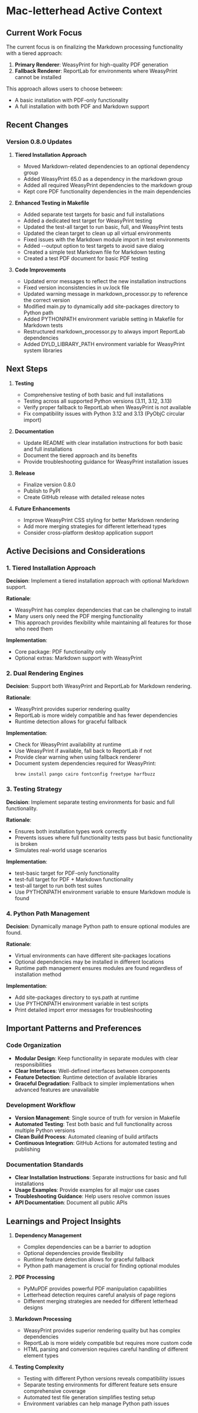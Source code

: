 # Mac-letterhead Active Context

## Current Work Focus

The current focus is on finalizing the Markdown processing functionality with a tiered approach:

1. **Primary Renderer**: WeasyPrint for high-quality PDF generation
2. **Fallback Renderer**: ReportLab for environments where WeasyPrint cannot be installed

This approach allows users to choose between:
- A basic installation with PDF-only functionality
- A full installation with both PDF and Markdown support

## Recent Changes

### Version 0.8.0 Updates

1. **Tiered Installation Approach**
   - Moved Markdown-related dependencies to an optional dependency group
   - Added WeasyPrint 65.0 as a dependency in the markdown group
   - Added all required WeasyPrint dependencies to the markdown group
   - Kept core PDF functionality dependencies in the main dependencies

2. **Enhanced Testing in Makefile**
   - Added separate test targets for basic and full installations
   - Added a dedicated test target for WeasyPrint testing
   - Updated the test-all target to run basic, full, and WeasyPrint tests
   - Updated the clean target to clean up all virtual environments
   - Fixed issues with the Markdown module import in test environments
   - Added --output option to test targets to avoid save dialog
   - Created a simple test Markdown file for Markdown testing
   - Created a test PDF document for basic PDF testing

3. **Code Improvements**
   - Updated error messages to reflect the new installation instructions
   - Fixed version inconsistencies in uv.lock file
   - Updated warning message in markdown_processor.py to reference the correct version
   - Modified main.py to dynamically add site-packages directory to Python path
   - Added PYTHONPATH environment variable setting in Makefile for Markdown tests
   - Restructured markdown_processor.py to always import ReportLab dependencies
   - Added DYLD_LIBRARY_PATH environment variable for WeasyPrint system libraries

## Next Steps

1. **Testing**
   - Comprehensive testing of both basic and full installations
   - Testing across all supported Python versions (3.11, 3.12, 3.13)
   - Verify proper fallback to ReportLab when WeasyPrint is not available
   - Fix compatibility issues with Python 3.12 and 3.13 (PyObjC circular import)

2. **Documentation**
   - Update README with clear installation instructions for both basic and full installations
   - Document the tiered approach and its benefits
   - Provide troubleshooting guidance for WeasyPrint installation issues

3. **Release**
   - Finalize version 0.8.0
   - Publish to PyPI
   - Create GitHub release with detailed release notes

4. **Future Enhancements**
   - Improve WeasyPrint CSS styling for better Markdown rendering
   - Add more merging strategies for different letterhead types
   - Consider cross-platform desktop application support

## Active Decisions and Considerations

### 1. Tiered Installation Approach

**Decision**: Implement a tiered installation approach with optional Markdown support.

**Rationale**:
- WeasyPrint has complex dependencies that can be challenging to install
- Many users only need the PDF merging functionality
- This approach provides flexibility while maintaining all features for those who need them

**Implementation**:
- Core package: PDF functionality only
- Optional extras: Markdown support with WeasyPrint

### 2. Dual Rendering Engines

**Decision**: Support both WeasyPrint and ReportLab for Markdown rendering.

**Rationale**:
- WeasyPrint provides superior rendering quality
- ReportLab is more widely compatible and has fewer dependencies
- Runtime detection allows for graceful fallback

**Implementation**:
- Check for WeasyPrint availability at runtime
- Use WeasyPrint if available, fall back to ReportLab if not
- Provide clear warning when using fallback renderer
- Document system dependencies required for WeasyPrint:
  ```
  brew install pango cairo fontconfig freetype harfbuzz
  ```

### 3. Testing Strategy

**Decision**: Implement separate testing environments for basic and full functionality.

**Rationale**:
- Ensures both installation types work correctly
- Prevents issues where full functionality tests pass but basic functionality is broken
- Simulates real-world usage scenarios

**Implementation**:
- test-basic target for PDF-only functionality
- test-full target for PDF + Markdown functionality
- test-all target to run both test suites
- Use PYTHONPATH environment variable to ensure Markdown module is found

### 4. Python Path Management

**Decision**: Dynamically manage Python path to ensure optional modules are found.

**Rationale**:
- Virtual environments can have different site-packages locations
- Optional dependencies may be installed in different locations
- Runtime path management ensures modules are found regardless of installation method

**Implementation**:
- Add site-packages directory to sys.path at runtime
- Use PYTHONPATH environment variable in test scripts
- Print detailed import error messages for troubleshooting

## Important Patterns and Preferences

### Code Organization

- **Modular Design**: Keep functionality in separate modules with clear responsibilities
- **Clear Interfaces**: Well-defined interfaces between components
- **Feature Detection**: Runtime detection of available libraries
- **Graceful Degradation**: Fallback to simpler implementations when advanced features are unavailable

### Development Workflow

- **Version Management**: Single source of truth for version in Makefile
- **Automated Testing**: Test both basic and full functionality across multiple Python versions
- **Clean Build Process**: Automated cleaning of build artifacts
- **Continuous Integration**: GitHub Actions for automated testing and publishing

### Documentation Standards

- **Clear Installation Instructions**: Separate instructions for basic and full installations
- **Usage Examples**: Provide examples for all major use cases
- **Troubleshooting Guidance**: Help users resolve common issues
- **API Documentation**: Document all public APIs

## Learnings and Project Insights

1. **Dependency Management**
   - Complex dependencies can be a barrier to adoption
   - Optional dependencies provide flexibility
   - Runtime feature detection allows for graceful fallback
   - Python path management is crucial for finding optional modules

2. **PDF Processing**
   - PyMuPDF provides powerful PDF manipulation capabilities
   - Letterhead detection requires careful analysis of page regions
   - Different merging strategies are needed for different letterhead designs

3. **Markdown Processing**
   - WeasyPrint provides superior rendering quality but has complex dependencies
   - ReportLab is more widely compatible but requires more custom code
   - HTML parsing and conversion requires careful handling of different element types

4. **Testing Complexity**
   - Testing with different Python versions reveals compatibility issues
   - Separate testing environments for different feature sets ensure comprehensive coverage
   - Automated test file generation simplifies testing setup
   - Environment variables can help manage Python path issues
